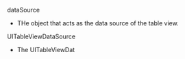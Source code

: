 dataSource

- THe object that acts as the data source of the table view. 



UITableViewDataSource

- The UITableViewDat

